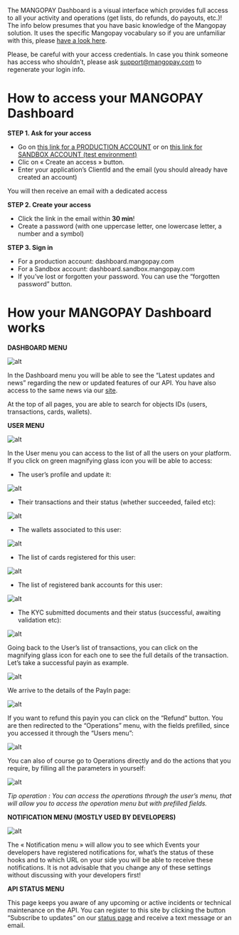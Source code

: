 The MANGOPAY Dashboard is a visual interface which provides full access to all your activity and operations (get lists, do refunds, do payouts, etc.)! The info below presumes that you have basic knowledge of the Mangopay solution. It uses the specific Mangopay vocabulary so if you are unfamiliar with this, please [have a look here](https://mangopay.desk.com/customer/portal/articles/1631891-glossary).

Please, be careful with your access credentials. In case you think someone has access who shouldn’t, please ask support@mangopay.com to regenerate your login info.

# How to access your MANGOPAY Dashboard
**STEP 1. Ask for your access**
* Go on [this link for a PRODUCTION ACCOUNT](https://api.mangopay.com/authorize?response_type=code&client_id=mangoapps&redirect_uri=https://dashboard.mangopay.com/Authorize/SignIn) or on [this link for SANDBOX ACCOUNT (test environment)](https://api.sandbox.mangopay.com/authorize?response_type=code&client_id=mangoapps&redirect_uri=https://dashboard.sandbox.mangopay.com/Authorize/SignIn)
* Clic on « Create an access » button.
* Enter your application’s ClientId and the email (you should already have created an account)

You will then receive an email with a dedicated access

**STEP 2. Create your access**
* Click the link in the email within **30 min**!
* Create a password (with one uppercase letter, one lowercase letter, a number and a symbol)

**STEP 3. Sign in**
* For a production account: dashboard.mangopay.com
* For a Sandbox account: dashboard.sandbox.mangopay.com
* If you’ve lost or forgotten your password. You can use the “forgotten password” button.

# How your MANGOPAY Dashboard works
**DASHBOARD MENU**

![alt](http://demo.dev-app.net/uploads/medias/DBMenu.png)

In the Dashboard menu you will be able to see the “Latest updates and news” regarding the new or updated features of our API. You have also access to the same news via our [site](https://docs.mangopay.com/).

At the top of all pages, you are able to search for objects IDs (users, transactions, cards, wallets).


**USER MENU**

![alt](http://demo.dev-app.net/uploads/medias/DBUserMenu.png)

In the User menu you can access to the list of all the users on your platform.
If you click on green magnifying glass icon you will be able to access:

* The user’s profile and update it:

![alt](http://demo.dev-app.net/uploads/medias/DBUserMenu2.png)

* Their transactions and their status (whether succeeded, failed etc):

![alt](http://demo.dev-app.net/uploads/medias/DBUserMenuTransaction.png)

* The wallets associated to this user:

![alt](http://demo.dev-app.net/uploads/medias/DBUserMenuWallet.png)

* The list of cards registered for this user:

![alt](http://demo.dev-app.net/uploads/medias/DBUserMenuCards.png)

* The list of registered bank accounts for this user:

![alt](http://demo.dev-app.net/uploads/medias/DBUserMenuBAN.png)

* The KYC submitted documents and their status (successful, awaiting validation etc):

![alt](http://demo.dev-app.net/uploads/medias/DBUserMenuKYC.png)

Going back to the User’s list of transactions, you can click on the magnifying glass icon for each one to see the full details of the transaction. Let’s take a successful payin as example.

![alt](http://demo.dev-app.net/uploads/medias/DBUserMenuTransaction2.png)

We arrive to the details of the PayIn page:

![alt](http://demo.dev-app.net/uploads/medias/DBUserMenuTransactionPayIn.png)

If you want to refund this payin you can click on the “Refund” button.
You are then redirected to the “Operations” menu, with the fields prefilled, since you accessed it through the “Users menu”:

![alt](http://demo.dev-app.net/uploads/medias/DBUserMenuTransactionPayInRefund.png)

You can also of course go to Operations directly and do the actions that you require, by filling all the parameters in yourself:

![alt](http://demo.dev-app.net/uploads/medias/DBUserMenuTransactionPayInRefund2.png)

*Tip operation : You can access the operations through the user’s menu, that will allow you to access the operation menu but with prefilled fields.*

**NOTIFICATION MENU (MOSTLY USED BY DEVELOPERS)**

![alt](http://demo.dev-app.net/uploads/medias/DBNotificationMenu.png)

The « Notification menu » will allow you to see which Events your developers have registered notifications for, what’s the status of these hooks and to which URL on your side you will be able to receive these notifications. It is not advisable that you change any of these settings without discussing with your developers first!

**API STATUS MENU**

This page keeps you aware of any upcoming or active incidents or technical maintenance on the API.
You can register to this site by clicking the button “Subscribe to updates” on our [status page](http://status.mangopay.com/) and receive a text message or an email.